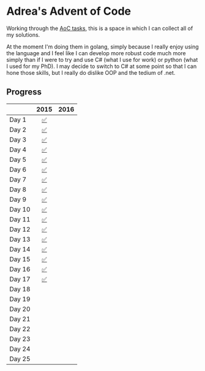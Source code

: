 # Adrea's Advent of Code

Working through the [AoC tasks](https://adventofcode.com), this is a space in which I can collect all of my solutions. 

At the moment I'm doing them in golang, simply because I really enjoy using the language and I feel like I can develop more robust code much more simply than if I were to try and use C# (what I use for work) or python (what I used for my PhD). I may decide to switch to C# at some point so that I can hone those skills, but I really do dislike OOP and the tedium of .net.

## Progress
| | 2015 | 2016 |
|:- |:-:|:-: |
| Day 1 | [:white_check_mark:](2015/01/README.md) | |
| Day 2 | [:white_check_mark:](2015/02/README.md) | |
| Day 3 | [:white_check_mark:](2015/03/README.md) | |
| Day 4 | [:white_check_mark:](2015/04/README.md) | |
| Day 5 | [:white_check_mark:](2015/05/README.md) | |
| Day 6 | [:white_check_mark:](2015/06/README.md) | |
| Day 7 | [:white_check_mark:](2015/07/README.md) | |
| Day 8 | [:white_check_mark:](2015/08/README.md) | |
| Day 9 | [:white_check_mark:](2015/09/README.md) | |
| Day 10 | [:white_check_mark:](2015/10/README.md) | |
| Day 11 | [:white_check_mark:](2015/11/README.md) | |
| Day 12 | [:white_check_mark:](2015/12/README.md) | |
| Day 13 | [:white_check_mark:](2015/13/README.md) | |
| Day 14 | [:white_check_mark:](2015/14/README.md) | |
| Day 15 | [:white_check_mark:](2015/15/README.md) | |
| Day 16 | [:white_check_mark:](2015/16/README.md) | |
| Day 17 | [:white_check_mark:](2015/16/README.md) | |
| Day 18 |  | |
| Day 19 |  | |
| Day 20 |  | |
| Day 21 |  | |
| Day 22 |  | |
| Day 23 |  | |
| Day 24 |  | |
| Day 25 |  |  |